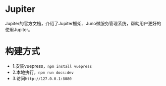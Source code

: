 # Jupiter
Jupiter的官方文档，介绍了Jupiter框架、Juno微服务管理系统，帮助用户更好的使用Jupiter。

# 构建方式
* 1.安装vuepress，``npm install vuepress``
* 2.本地执行，``npm run docs:dev``
* 3.访问``http://127.0.0.1:8080``
